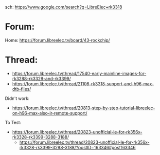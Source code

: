 sch: https://www.google.com/search?q=LibreElec+rk3318

# Forum:
Home: https://forum.libreelec.tv/board/43-rockchip/

# Thread:
- https://forum.libreelec.tv/thread/17540-early-mainline-images-for-rk3288-rk3328-and-rk3399/
- https://forum.libreelec.tv/thread/21108-rk3318-support-and-h96-max-dtb-files/


Didn't work:
- https://forum.libreelec.tv/thread/20813-step-by-step-tutorial-libreelec-on-h96-max-also-ir-remote-support/

To Test:
- https://forum.libreelec.tv/thread/20823-unofficial-le-for-rk356x-rk3328-rk3399-3288-3188/
  - https://forum.libreelec.tv/thread/20823-unofficial-le-for-rk356x-rk3328-rk3399-3288-3188/?postID=163346#post163346
